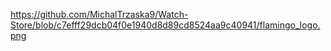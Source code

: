 https://github.com/MichalTrzaska9/Watch-Store/blob/c7efff29dcb04f0e1940d8d89cd8524aa9c40941/flamingo_logo.png
